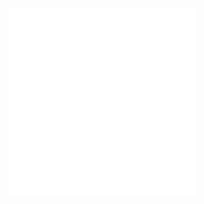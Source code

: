 <embed src="@/docs/options/plots/common/overview.en.md"></embed>
<embed src="@/docs/options/plots/special/heatmap.en.md"></embed>
